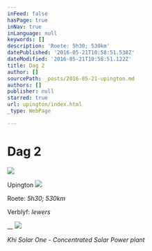 ```yaml
---
inFeed: false
hasPage: true
inNav: true
inLanguage: null
keywords: []
description: 'Roete: 5h30; 530km'
datePublished: '2016-05-21T10:58:51.538Z'
dateModified: '2016-05-21T10:58:51.122Z'
title: Dag 2
author: []
sourcePath: _posts/2016-05-21-upington.md
authors: []
publisher: null
starred: true
url: upington/index.html
_type: WebPage

---
```

# Dag 2
![](https://the-grid-user-content.s3-us-west-2.amazonaws.com/aec506e6-96e0-48f3-a668-f8bc8715a679.jpg)

Upington
![](https://the-grid-user-content.s3-us-west-2.amazonaws.com/76e44e94-2056-41fb-a1c6-8840e33ae83f.jpg)

Roete: _5h30; 530km_

Verblyf: _Iewers_

__
![](https://the-grid-user-content.s3-us-west-2.amazonaws.com/34aaca42-1f32-404b-b2a1-7bf4be81e5b1.jpg)

_Khi Solar One - Concentrated Solar Power plant_